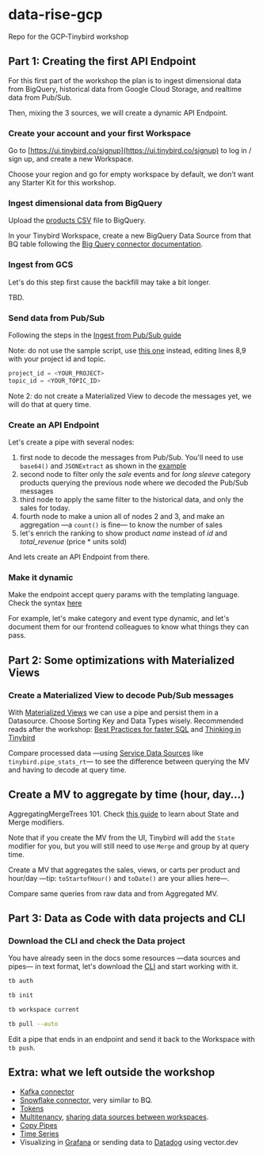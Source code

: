 # data-rise-gcp

Repo for the GCP-Tinybird workshop

## Part 1: Creating the first API Endpoint

For this first part of the workshop the plan is to ingest dimensional data from BigQuery, historical data from Google Cloud Storage, and realtime data from Pub/Sub.

Then, mixing the 3 sources, we will create a dynamic API Endpoint.



### Create your account and your first Workspace

Go to [https://ui.tinybird.co/signup](https://ui.tinybird.co/signup) to log in / sign up, and create a new Workspace.

Choose your region and go for empty workspace by default, we don’t want any Starter Kit for this workshop.

### Ingest dimensional data from BigQuery

Upload the [products CSV](./aux/products.csv) file to BigQuery.

In your Tinybird Workspace, create a new BigQuery Data Source from that BQ table following the [Big Query connector documentation](https://www.tinybird.co/docs/ingest/bigquery).

### Ingest from GCS

Let's do this step first cause the backfill may take a bit longer.

TBD.

### Send data from Pub/Sub

Following the steps in the [Ingest from Pub/Sub guide](https://www.tinybird.co/docs/guides/ingest-from-google-pubsub)

Note: do not use the sample script, use [this one](./aux/pub_sub_demo.py) instead, editing lines 8,9 with your project id and topic.

```python
project_id = <YOUR_PROJECT>
topic_id = <YOUR_TOPIC_ID>
```

Note 2: do not create a Materialized View to decode the messages yet, we will do that at query time.

### Create an API Endpoint

Let's create a pipe with several nodes:

  1. first node to decode the messages from Pub/Sub. You'll need to use `base64()` and `JSONExtract` as shown in the [example](https://www.tinybird.co/docs/guides/ingest-from-google-pubsub.html#step-4-decode-message-data)
  1. second node to filter only the _sale_ events and for _long sleeve_ category products querying the previous node where we decoded the Pub/Sub messages
  1. third node to apply the same filter to the historical data, and only the sales for today.
  1. fourth node to make a union all of nodes 2 and 3, and make an aggregation —a `count()` is fine— to know the number of sales
  1. let's enrich the ranking to show product _name_ instead of _id_ and _total_revenue_ (price * units sold)

And lets create an API Endpoint from there.

### Make it dynamic

Make the endpoint accept query params with the templating language. Check the syntax [here](https://www.tinybird.co/docs/query-parameters)

For example, let's make category and event type dynamic, and let's document them for our frontend colleagues to know what things they can pass.

## Part 2: Some optimizations with Materialized Views

### Create a Materialized View to decode Pub/Sub messages

With [Materialized Views](https://www.tinybird.co/docs/concepts/materialized-views) we can use a pipe and persist them in a Datasource.
Choose Sorting Key and Data Types wisely. Recommended reads after the workshop: [Best Practices for faster SQL](https://www.tinybird.co/docs/guides/best-practices-for-faster-sql) and [Thinking in Tinybird](https://www.tinybird.co/blog-posts/thinking-in-tinybird)

Compare processed data —using [Service Data Sources](https://www.tinybird.co/docs/monitoring/service-datasources) like `tinybird.pipe_stats_rt`— to see the difference between querying the MV and having to decode at query time.

## Create a MV to aggregate by time (hour, day…)

AggregatingMergeTrees 101. Check [this guide](https://www.tinybird.co/docs/guides/master-materialized-views.html#doing-aggregations-the-right-way-with-materialized-views) to learn about State and Merge modifiers.

Note that if you create the MV from the UI, Tinybird will add the `State` modifier for you, but you will still need to use `Merge` and group by at query time.

Create a MV that aggregates the sales, views, or carts per product and hour/day —tip: `toStartofHour()` and `toDate()` are your allies here—.

Compare same queries from raw data and from Aggregated MV.


## Part 3: Data as Code with data projects and CLI

### Download the CLI and check the Data project

You have already seen in the docs some resources —data sources and pipes— in text format, let's download the [CLI](https://www.tinybird.co/docs/cli) and start working with it.

```bash
tb auth

tb init

tb workspace current

tb pull --auto
```

Edit a pipe that ends in an endpoint and send it back to the Workspace with `tb push`.


## Extra: what we left outside the workshop

- [Kafka connector](https://www.tinybird.co/docs/ingest/kafka)
- [Snowflake connector](https://www.tinybird.co/docs/ingest/snowflake), very similar to BQ.
- [Tokens](https://www.tinybird.co/docs/concepts/auth-tokens)
- [Multitenancy](https://www.tinybird.co/blog-posts/multi-tenant-saas-options), [sharing data sources between workspaces](https://www.tinybird.co/blog-posts/new-feature-sharing-data-sources-across-workspaces).
- [Copy Pipes](https://www.tinybird.co/docs/publish/copy-pipes.html)
- [Time Series](https://www.tinybird.co/blog-posts/announcing-time-series)
- Visualizing in [Grafana](https://www.tinybird.co/docs/guides/consume-api-endpoints-in-grafana) or sending data to [Datadog](https://www.tinybird.co/blog-posts/how-to-monitor-tinybird-using-datadog-with-vector-dev) using vector.dev